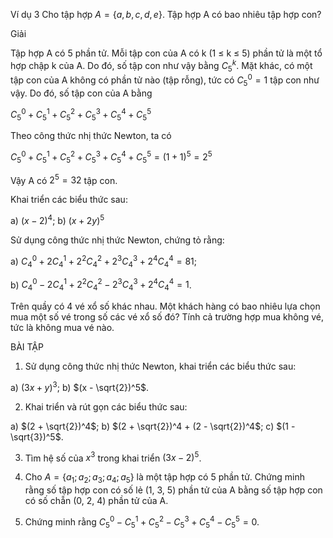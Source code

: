 Ví dụ 3
Cho tập hợp $A = \{a, b, c, d, e\}$. Tập hợp A có bao nhiêu tập hợp con?

Giải

Tập hợp A có 5 phần tử. Mỗi tập con của A có k (1 ≤ k ≤ 5) phần tử là một tổ hợp chập k của A. Do đó, số tập con như vậy bằng $C_5^k$. Mặt khác, có một tập con của A không có phần tử nào (tập rỗng), tức có $C_5^0 = 1$ tập con như vậy. Do đó, số tập con của A bằng

$C_5^0 + C_5^1 + C_5^2 + C_5^3 + C_5^4 + C_5^5$

Theo công thức nhị thức Newton, ta có

$C_5^0 + C_5^1 + C_5^2 + C_5^3 + C_5^4 + C_5^5 = (1+1)^5 = 2^5$

Vậy A có $2^5 = 32$ tập con.

Khai triển các biểu thức sau:

a) $(x - 2)^4$;        b) $(x + 2y)^5$

Sử dụng công thức nhị thức Newton, chứng tỏ rằng:

a) $C_4^0 + 2C_4^1 + 2^2C_4^2 + 2^3C_4^3 + 2^4C_4^4 = 81$;

b) $C_4^0 - 2C_4^1 + 2^2C_4^2 - 2^3C_4^3 + 2^4C_4^4 = 1$.

Trên quầy có 4 vé xổ số khác nhau. Một khách hàng có bao nhiêu lựa chọn mua một số vé trong số các vé xổ số đó? Tính cả trường hợp mua không vé, tức là không mua vé nào.

BÀI TẬP

1. Sử dụng công thức nhị thức Newton, khai triển các biểu thức sau:

a) $(3x + y)^3$;        b) $(x - \sqrt{2})^5$.

2. Khai triển và rút gọn các biểu thức sau:

a) $(2 + \sqrt{2})^4$;        b) $(2 + \sqrt{2})^4 + (2 - \sqrt{2})^4$;        c) $(1 - \sqrt{3})^5$.

3. Tìm hệ số của $x^3$ trong khai triển $(3x - 2)^5$.

4. Cho $A = \{a_1; a_2; a_3; a_4; a_5\}$ là một tập hợp có 5 phần tử. Chứng minh rằng số tập hợp con có số lẻ (1, 3, 5) phần tử của A bằng số tập hợp con có số chẵn (0, 2, 4) phần tử của A.

5. Chứng minh rằng $C_5^0 - C_5^1 + C_5^2 - C_5^3 + C_5^4 - C_5^5 = 0$.